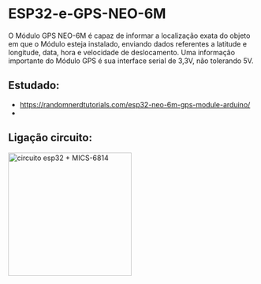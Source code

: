 # ESP32-e-GPS-NEO-6M
O Módulo GPS NEO-6M é capaz de informar a localização exata do objeto em que o Módulo esteja instalado, enviando dados referentes a latitude e longitude, data, hora e velocidade de deslocamento. Uma informação importante do Módulo GPS é sua interface serial de 3,3V, não tolerando 5V.

## Estudado:
- https://randomnerdtutorials.com/esp32-neo-6m-gps-module-arduino/
- 
## Ligação circuito:

<img src="https://github.com/user-attachments/assets/e697375a-4a3c-4027-9bbc-57e64d661027" alt="circuito esp32 + MICS-6814" width="250"/>
